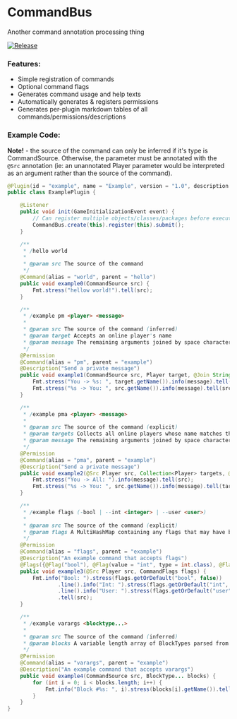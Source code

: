 # CommandBus
Another command annotation processing thing

[![Release](https://jitpack.io/v/dags-/CommandBus.svg)](https://jitpack.io/#dags-/CommandBus)

### Features:
- Simple registration of commands
- Optional command flags
- Generates command usage and help texts
- Automatically generates & registers permissions
- Generates per-plugin markdown tables of all commands/permissions/descriptions

### Example Code:

**Note!** - the source of the command can only be inferred if it's type is CommandSource. Otherwise, the parameter
 must be annotated with the `@Src` annotation (ie: an unannotated Player parameter would be interpreted
 as an argument rather than the source of the command).
 
```java
@Plugin(id = "example", name = "Example", version = "1.0", description = "Example plugin")
public class ExamplePlugin {

    @Listener
    public void init(GameInitializationEvent event) {
        // Can register multiple objects/classes/packages before executing submit()
        CommandBus.create(this).register(this).submit();
    }

    /**
     * /hello world
     * 
     * @param src The source of the command
     */
    @Command(alias = "world", parent = "hello")
    public void example0(CommandSource src) {
        Fmt.stress("hellow world!").tell(src);
    }

    /**
     * /example pm <player> <message>
     *     
     * @param src The source of the command (inferred)
     * @param target Accepts an online player's name
     * @param message The remaining arguments joined by space characters
     */
    @Permission
    @Command(alias = "pm", parent = "example")
    @Description("Send a private message")
    public void example1(CommandSource src, Player target, @Join String message) {
        Fmt.stress("You -> %s: ", target.getName()).info(message).tell(src);
        Fmt.stress("%s -> You: ", src.getName()).info(message).tell(src);
    }

    /**
     * /example pma <player> <message>
     * 
     * @param src The source of the command (explicit)
     * @param targets Collects all online players whose name matches the input
     * @param message The remaining arguments joined by space characters
     */
    @Permission
    @Command(alias = "pma", parent = "example")
    @Description("Send a private message")
    public void example2(@Src Player src, Collection<Player> targets, @Join String message) {
        Fmt.stress("You -> All: ").info(message).tell(src);
        Fmt.stress("%s -> You: ", src.getName()).info(message).tell(targets);
    }

    /**
     * /example flags (-bool | --int <integer> | --user <user>)
     * 
     * @param src The source of the command (explicit)
     * @param flags A MultiHashMap containing any flags that may have been parsed
     */
    @Permission
    @Command(alias = "flags", parent = "example")
    @Description("An example command that accepts flags")
    @Flags({@Flag("bool"), @Flag(value = "int", type = int.class), @Flag(value = "user", type = User.class)})
    public void example3(@Src Player src, CommandFlags flags) {
        Fmt.info("Bool: ").stress(flags.getOrDefault("bool", false))
                .line().info("Int: ").stress(flags.getOrDefault("int", 0))
                .line().info("User: ").stress(flags.getOrDefault("user", src))
                .tell(src);
    }

    /**
     * /example varargs <blocktype...>
     * 
     * @param src The source of the command (inferred)
     * @param blocks A variable length array of BlockTypes parsed from the src's input
     */
    @Permission
    @Command(alias = "varargs", parent = "example")
    @Description("An example command that accepts varargs")
    public void example4(CommandSource src, BlockType... blocks) {
        for (int i = 0; i < blocks.length; i++) {
            Fmt.info("Block #%s: ", i).stress(blocks[i].getName()).tell(src);
        }
    }
}
```
